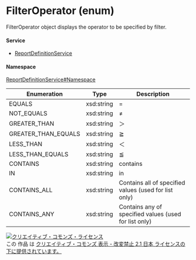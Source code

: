 

# FilterOperator (enum)

FilterOperator object displays the operator to be specified by filter.

#### Service

+ [ReportDefinitionService](../../services/ReportDefinitionService.md)

#### Namespace

[ReportDefinitionService#Namespace](../../services/ReportDefinitionService.md#namespace)

| Enumeration  |       Type       |          Description          |
| ------------ | ---------------- | ----------------------------- |
| EQUALS | xsd:string | = |
| NOT_EQUALS | xsd:string | ≠ |
| GREATER_THAN | xsd:string | ＞ |
| GREATER_THAN_EQUALS | xsd:string | ≧ |
| LESS_THAN | xsd:string | ＜ |
| LESS_THAN_EQUALS | xsd:string | ≦ |
| CONTAINS | xsd:string | contains |
| IN | xsd:string | in |
| CONTAINS_ALL | xsd:string | Contains all of specified values (used for list only) |
| CONTAINS_ANY | xsd:string | Contains any of specified values (used for list only) |

<a rel="license" href="http://creativecommons.org/licenses/by-nd/2.1/jp/"><img alt="クリエイティブ・コモンズ・ライセンス" style="border-width:0" src="https://i.creativecommons.org/l/by-nd/2.1/jp/88x31.png" /></a><br />この 作品 は <a rel="license" href="http://creativecommons.org/licenses/by-nd/2.1/jp/">クリエイティブ・コモンズ 表示 - 改変禁止 2.1 日本 ライセンスの下に提供されています。</a>
